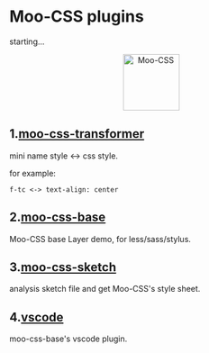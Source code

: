 # Moo-CSS plugins

starting...

<p align="center">
    <img alt="Moo-CSS" height="100" src="./docs/logo.png">
</p>

## 1.[moo-css-transformer](./moo-css-transformer)

mini name style <-> css style.

for example:
```
f-tc <-> text-align: center
```

## 2.[moo-css-base](https://github.com/MichealWayne/Moo-CSS/tree/master/moo-css-base)

Moo-CSS base Layer demo, for less/sass/stylus.

## 3.[moo-css-sketch](./moo-css-sketch)

analysis sketch file and get Moo-CSS's style sheet.

## 4.[vscode](./vscode)

moo-css-base's vscode plugin.
